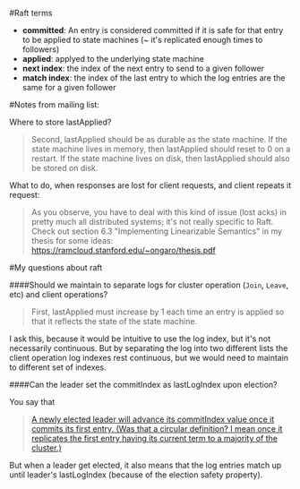 #Raft terms
 - **committed**: An entry is considered committed if it is safe for that entry to be applied to state machines (~ it's replicated enough times to followers)
 - **applied**: applyed to the underlying state machine
 - **next index**: the index of the next entry to send to a given follower
 - **match index**: the index of the last entry to which the log entries are the same for  a given follower

#Notes from mailing list:

Where to store lastApplied?
> Second, lastApplied should be as durable as the state machine. If the state machine lives in memory, then lastApplied should reset to 0 on a restart. If the state machine lives on disk, then lastApplied should also be stored on disk.


What to do, when responses are lost for client requests, and client repeats it request:
> As you observe, you have to deal with this kind of issue (lost acks) in pretty much all distributed systems; it's not really specific to Raft. Check out section 6.3 "Implementing Linearizable Semantics" in my thesis for some ideas: https://ramcloud.stanford.edu/~ongaro/thesis.pdf

#My questions about raft

####Should we maintain to separate logs for cluster operation (`Join`, `Leave`, etc) and client operations?

> First, lastApplied must increase by 1 each time an entry is applied so that it reflects the state of the state machine.

I ask this, because it would be intuitive to use the log index, but it's not necessarily continuous. But by separating the log into two different lists the client operation log indexes rest continuous, but we would need to maintain to different set of indexes.

####Can the leader set the commitIndex as lastLogIndex upon election?

You say that
> [A newly elected leader will advance its commitIndex value once it
commits its first entry. (Was that a circular definition? I mean once
it replicates the first entry having its current term to a majority of
the cluster.)](https://groups.google.com/forum/#!topic/raft-dev/KIozjYuq5m0)

But when a leader get elected, it also means that the log entries match up until leader's lastLogIndex (because of the election safety property).
